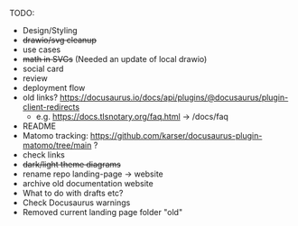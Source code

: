 TODO:
* Design/Styling
* ~~drawio/svg cleanup~~
* use cases
* ~~math in SVGs~~ (Needed an update of local drawio)
* social card
* review
* deployment flow
* old links? https://docusaurus.io/docs/api/plugins/@docusaurus/plugin-client-redirects
  * e.g. https://docs.tlsnotary.org/faq.html -> /docs/faq
* README
* Matomo tracking: https://github.com/karser/docusaurus-plugin-matomo/tree/main ?
* check links
* ~~dark/light theme diagrams~~
* rename repo landing-page -> website
* archive old documentation website
* What to do with drafts etc?
* Check Docusaurus warnings
* Removed current landing page folder "old"